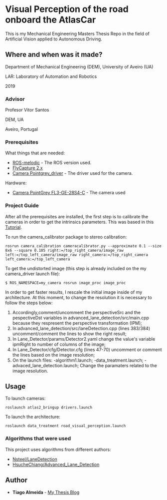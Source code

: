 # Visual Perception of the road onboard the AtlasCar

This is my Mechanical Engineering Masters Thesis Repo in the field of Artificial Vision applied to Autonomous Driving.

## Where and when was it made?

Department of Mechanical Engineering (DEM), University of Aveiro (UA)

LAR: Laboratory of Automation and Robotics

2019

### Advisor

Profesor Vitor Santos

DEM, UA

Aveiro, Portugal

### Prerequisites

What things that are needed:

* [ROS-melodic](http://wiki.ros.org/melodic/Installation/Ubuntu) - The ROS version used.
* [FlyCapture 2.x](https://www.ptgrey.com/support/downloads)
* [Camera Pointgrey_driver](https://github.com/ros-drivers/pointgrey_camera_driver) - The driver used for the camera. 

Hardware:
* [Camera PointGrey FL3-GE-28S4-C](https://www.ptgrey.com/support/downloads/10119/) - The camera used


### Project Guide

After all the prerequisites are installed, the first step is to calibrate the cameras in order to get the intrinsics parameters. This was based in this [Tutorial](http://wiki.ros.org/camera_calibration).

To run the camera_calibrator package to stereo calibration:
```
rosrun camera_calibration cameracalibrator.py --approximate 0.1 --size 8x6 --square 0.105 right:=/top_right_camera/image_raw left:=/top_left_camera/image_raw right_camera:=/top_right_camera left_camera:=/top_left_camera
```

To get the undistorted image (this step is already included on the my camera_driver launch file):

```
$ ROS_NAMESPACE=my_camera rosrun image_proc image_proc
```
In order to get faster results, I rescale the initial image inside of my architecture. At this moment, to change the resolution it is necessary to follow the steps below:
1) Accordingly,comment/uncomment the perspectiveSrc and the pespectiveDst variables in advanced_lane_detection/src/main.cpp because they respresent the perspective transformation (IPM);
2) In advanced_lane_detection/src/laneDetection.cpp (lines 383/384) uncomment/comment the lines to show the right result;
3) In Lane_Detector/params/Detector2.yaml change the value's variable ipmRight to number of columns of the image;
4) In Lane_Detector/cfg/Detector.cfg (lines 47-70) uncomment or comment the lines based on the image resolution;
5) On the launch files:
    -algorithm1.launch;
    -data_treatment.launch;
    -advaced_lane_detection.launch;
    Change the paramaters related to the image resolution.


## Usage

To launch cameras:

```
roslaunch atlas2_bringup drivers.launch
```

To launch the architecture:

```
roslaunch data_treatment road_visual_perception.launch 
```

### Algorithms that were used

This project uses algorithms from different authors:
 * [Nsteel/LaneDetection](https://github.com/Nsteel/Lane_Detector)
 * [HsucheChiang/Advanced_Lane_Detection](https://github.com/HsucheChiang/Advanced_Lane_Detection)


## Author

* **Tiago Almeida** - [My Thesis Blog](https://tmralmeida.github.io/thesis_blog/)

